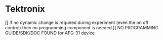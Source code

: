 # Tektronix

[] If no dynamic change is required during experiment (even the on off control) then no programming component is needed
[] NO PROGRAMMING GUIDE/SDK/DOC FOUND for AFG-31 device